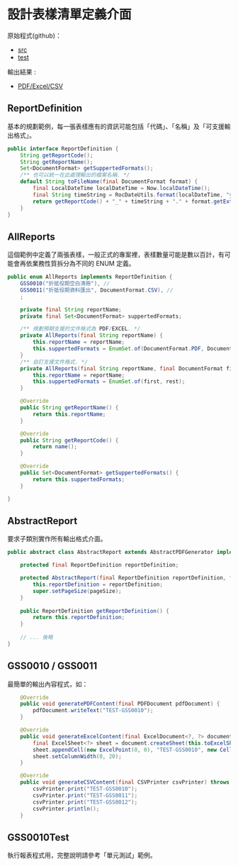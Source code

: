 #  設計表樣清單定義介面


原始程式(github)：
  * [src](https://github.com/tcf625/ude-reports/tree/master/ude-report-sample/src/main/java/ude/report/sample/ch01)
  * [test](https://github.com/tcf625/ude-reports/tree/master/ude-report-sample/src/test/java/ude/report/sample/ch01)

輸出結果 : 
  * [PDF/Excel/CSV](https://github.com/tcf625/ude-reports/tree/master/sample-output/ch01)

## ReportDefinition 

基本的規劃範例，每一張表樣應有的資訊可能包括「代碼」、「名稱」及「可支援輸出格式」。

``` java
public interface ReportDefinition {
    String getReportCode(); 
    String getReportName();
    Set<DocumentFormat> getSuppertedFormats();
    /** 也可以統一在此處理輸出的檔案名稱. */
    default String toFileName(final DocumentFormat format) {
        final LocalDateTime localDateTime = Now.localDateTime();
        final String timeString = RocDateUtils.format(localDateTime, "yyyMMddhms");
        return getReportCode() + "_" + timeString + "." + format.getExtFileName();
    }
}
```

##  AllReports

這個範例中定義了兩張表樣，一般正式的專案裡，表樣數量可能是數以百計，有可能會再依業務性質拆分為不同的 ENUM 定義。

``` java
public enum AllReports implements ReportDefinition {
    GSS0010("折抵役期空白清冊"), //
    GSS0011("折抵役期資料匯出", DocumentFormat.CSV), //
    ;

    private final String reportName;
    private final Set<DocumentFormat> suppertedFormats;

    /** 規劃預期支援的文件格式為 PDF/EXCEL. */
    private AllReports(final String reportName) {
        this.reportName = reportName;
        this.suppertedFormats = EnumSet.of(DocumentFormat.PDF, DocumentFormat.EXCEL);
    }
    /** 自訂支援文件格式. */ 
    private AllReports(final String reportName, final DocumentFormat first, final DocumentFormat... rest) {
        this.reportName = reportName;
        this.suppertedFormats = EnumSet.of(first, rest);
    }

    @Override
    public String getReportName() {
        return this.reportName;
    }

    @Override
    public String getReportCode() {
        return name();
    }

    @Override
    public Set<DocumentFormat> getSuppertedFormats() {
        return this.suppertedFormats;
    }

}
```

## AbstractReport

要求子類別實作所有輸出格式介面。

``` java
public abstract class AbstractReport extends AbstractPDFGenerator implements ExcelGenerator, CSVGenerator {

    protected final ReportDefinition reportDefinition;

    protected AbstractReport(final ReportDefinition reportDefinition, final Rectangle pageSize) {
        this.reportDefinition = reportDefinition;
        super.setPageSize(pageSize);
    }
    
    public ReportDefinition getReportDefinition() {
        return this.reportDefinition;
    }
    
    // ... 後略
}
```

## GSS0010 / GSS0011

最簡單的輸出內容程式，如：

``` java 
    @Override
    public void generatePDFContent(final PDFDocument pdfDocument) {
        pdfDocument.writeText("TEST-GSS0010");
    }

    @Override
    public void generateExcelContent(final ExcelDocument<?, ?> document) {
        final ExcelSheet<?> sheet = document.createSheet(this.toExcelSheetName());
        sheet.appendCell(new ExcelPoint(0, 0), "TEST-GSS0010", new CellFormat(Border.BOX));
        sheet.setColumnWidth(0, 20);
    }

    @Override
    public void generateCSVContent(final CSVPrinter csvPrinter) throws IOException {
        csvPrinter.print("TEST-GSS0010");
        csvPrinter.print("TEST-GSS0011");
        csvPrinter.print("TEST-GSS0012");
        csvPrinter.println();
    }
```

## GSS0010Test

   執行報表程式用，完整說明請參考「單元測試」範例。











